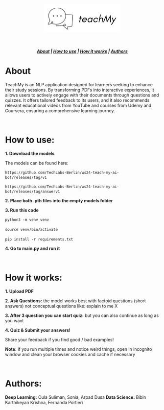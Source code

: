 <p align="center">
<img src="./assets/teachmylogo.png" width="250px"></p>
</p>

<br>

<h5 align="center">
  <a href="#about">About</a>  |
  <a href="#how-to-use">How to use</a>  |
  <a href="#how-it-works">How it works</a>  |
  <a href="#authors">Authors</a>
</h5>


# About

TeachMy is an NLP application designed for learners seeking to enhance their study sessions. By transforming PDFs into interactive experiences, it allows users to actively engage with their documents through questions and quizzes. It offers tailored feedback to its users, and it also recommends relevant educational videos from YouTube and courses from Udemy and Coursera, ensuring a comprehensive learning journey. 

&nbsp;


# How to use:

**1. Download the models**

The models can be found here:

```
https://github.com/TechLabs-Berlin/ws24-teach-my-ai-bot/releases/tag/v1
```

```
https://github.com/TechLabs-Berlin/ws24-teach-my-ai-bot/releases/tag/answerv1
```

**2. Place both .pth files into the empty models folder**

**3. Run this code**

```
python3 -m venv venv

source venv/bin/activate

pip install -r requirements.txt
```

**4. Go to main.py and run it**


&nbsp;

# How it works:

**1. Upload PDF**

**2. Ask Questions:**
the model works best with factoid questions (short answers) not conceptual questions like: explain to me X

**3. After 3 question you can start quiz:**
but you can also continue as long as you want

**4. Quiz & Submit your answers!**

Share your feedback if you find good / bad examples! 

**Note:** if you run multiple times and notice weird things, open in incognito window and clean your browser cookies and cache if necessary


&nbsp;

# Authors:
**Deep Learning:** Oula Suliman, Sonia, Arpad Dusa
**Data Science:** Bibin Karthikeyan Krishna, Fernanda Portieri
